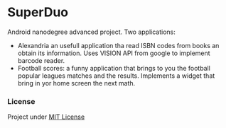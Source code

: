 # SuperDuo
Android nanodegree advanced project. 
Two applications: 
- Alexandria an usefull application tha read ISBN codes from books an obtain its information. Uses VISION API from google to implement barcode reader.
- Football scores: a funny application that brings to you the football popular leagues matches and the results. Implements a widget that bring in yor home screen the next math. 

### License
Project under [MIT License](https://opensource.org/licenses/MIT)
